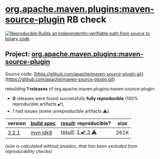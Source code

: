 [org.apache.maven.plugins:maven-source-plugin](https://search.maven.org/artifact/org.apache.maven.plugins/maven-source-plugin/) RB check
=======

[![Reproducible Builds](https://reproducible-builds.org/images/logos/rb.svg) an independently-verifiable path from source to binary code](https://reproducible-builds.org/)

## Project: [org.apache.maven.plugins:maven-source-plugin](https://search.maven.org/artifact/org.apache.maven.plugins/maven-source-plugin/)

Source code: [https://github.com/apache/maven-source-plugin.git](https://github.com/apache/maven-source-plugin.git)

rebuilding **1 releases** of org.apache.maven.plugins:maven-source-plugin:
- **0** releases were found successfully **fully reproducible** (100% reproducible artifacts :heavy_check_mark:),
- 1 had issues (some unreproducible artifacts :warning:):

| version | [build spec](/BUILDSPEC.md) | [result](https://reproducible-builds.org/docs/jvm/): reproducible? | size |
| -- | --------- | ------ | -- |
| [3.2.1](https://search.maven.org/artifact/org.apache.maven.plugins/maven-source-plugin/3.2.1/pom) | [mvn jdk8](maven-source-plugin-3.2.1.buildspec) | [result](maven-source-plugin-3.2.1.buildinfo): [1 :heavy_check_mark:  3 :warning:](maven-source-plugin-3.2.1.buildcompare) | 261K |

<i>(size is calculated without javadoc, that has been excluded from reproducibility checks)</i>
